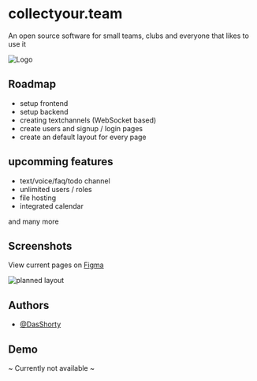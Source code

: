
# collectyour.team

An open source software for small teams, clubs and everyone that likes to use it


![Logo](https://collectyour.team/assets/images/big-logo.png)


## Roadmap

- setup frontend
- setup backend
- creating textchannels (WebSocket based)
- create users and signup / login pages
- create an default layout for every page


## upcomming features

- text/voice/faq/todo channel
- unlimited users / roles
- file hosting
- integrated calendar

and many more


## Screenshots

View current pages on [Figma](https://www.figma.com/design/nMhvKxT1XX3mgUi8WzdTS2/Team-Management-App?node-id=0-1&t=5W1QyGFhg99sz37u-1)

![planned layout](https://cdn.discordapp.com/attachments/902487677830578176/1267495204563324958/Desktop_View_New.png?ex=66b0e765&is=66af95e5&hm=8f4954400f506c26cdfbedab6bf1b34487aa094b4db9256d429a6c4957650aca&)


## Authors

- [@DasShorty](https://www.github.com/DasShorty)


## Demo

~ Currently not available ~

